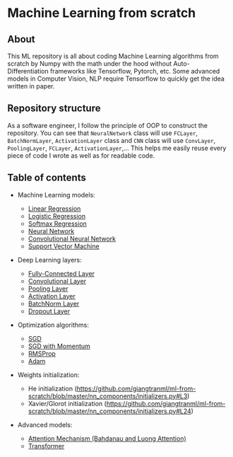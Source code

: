 # Machine Learning from scratch

## About
This ML repository is all about coding Machine Learning algorithms from scratch by Numpy with the math under the hood without Auto-Differentiation frameworks like Tensorflow, Pytorch, etc. Some advanced models in Computer Vision, NLP require Tensorflow to quickly get the idea written in paper.

## Repository structure
As a software engineer, I follow the principle of OOP to construct the repository. You can see that `NeuralNetwork` class will use `FCLayer`, `BatchNormLayer`, `ActivationLayer` class and `CNN` class will use `ConvLayer`, `PoolingLayer`, `FCLayer`, `ActivationLayer`,... This helps me easily reuse every piece of code I wrote as well as for readable code. 

## Table of contents
- Machine Learning models:
  * [Linear Regression](https://github.com/giangtranml/ml-from-scratch/blob/master/linear_regression/linear_regression.py)
  * [Logistic Regression](https://github.com/giangtranml/ml-from-scratch/blob/master/logistic_regression/logistic_regression.py)
  * [Softmax Regression](https://github.com/giangtranml/ml-from-scratch/blob/master/softmax_regression/softmax_regression.py)
  * [Neural Network](https://github.com/giangtranml/ml-from-scratch/blob/master/neural_network/neural_network.py)
  * [Convolutional Neural Network](https://github.com/giangtranml/ml-from-scratch/blob/master/convolutional_neural_network/convolutional_neural_network.py)
  * [Support Vector Machine](https://github.com/giangtranml/ml-from-scratch/blob/master/svm/svm.py)
  
- Deep Learning layers:
  * [Fully-Connected Layer](https://github.com/giangtranml/ml-from-scratch/blob/master/nn_components/layers.py#L43)
  * [Convolutional Layer](https://github.com/giangtranml/ml-from-scratch/blob/master/nn_components/layers.py#L107)
  * [Pooling Layer](https://github.com/giangtranml/ml-from-scratch/blob/master/nn_components/layers.py#L245)
  * [Activation Layer](https://github.com/giangtranml/ml-from-scratch/blob/master/nn_components/layers.py#L372)
  * [BatchNorm Layer](https://github.com/giangtranml/ml-from-scratch/blob/master/nn_components/layers.py#L436)
  * [Dropout Layer](https://github.com/giangtranml/ml-from-scratch/blob/master/nn_components/layers.py#L407)
  
- Optimization algorithms:
  * [SGD](https://github.com/giangtranml/ml-from-scratch/blob/master/optimizations_algorithms/optimizers.py#L16)
  * [SGD with Momentum](https://github.com/giangtranml/ml-from-scratch/blob/master/optimizations_algorithms/optimizers.py#L24)
  * [RMSProp](https://github.com/giangtranml/ml-from-scratch/blob/master/optimizations_algorithms/optimizers.py#L37)
  * [Adam](https://github.com/giangtranml/ml-from-scratch/blob/master/optimizations_algorithms/optimizers.py#L51)
- Weights initialization:
  * He initialization (https://github.com/giangtranml/ml-from-scratch/blob/master/nn_components/initializers.py#L3)
  * Xavier/Glorot initialization (https://github.com/giangtranml/ml-from-scratch/blob/master/nn_components/initializers.py#L24)
- Advanced models:
  * [Attention Mechanism (Bahdanau and Luong Attention)](https://github.com/giangtranml/ml-from-scratch/blob/master/attention_mechanism/Attention_Mechanism.ipynb)
  * [Transformer](https://github.com/giangtranml/ml-from-scratch/blob/master/transformer/Transformer_Pytorch.ipynb)
